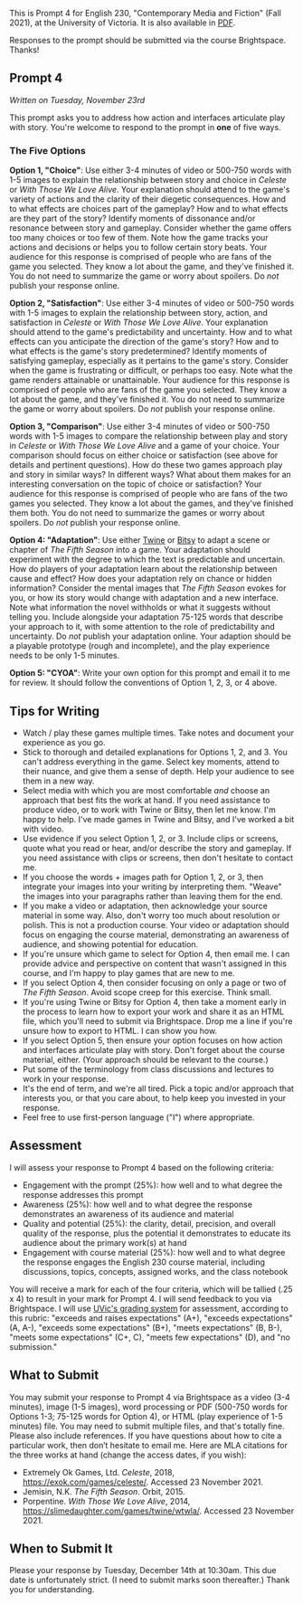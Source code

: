 This is Prompt 4 for English 230, "Contemporary Media and Fiction" (Fall 2021), at the University of Victoria. It is also available in [PDF](prompt4.pdf). 

Responses to the prompt should be submitted via the course Brightspace. Thanks! 

## Prompt 4

*Written on Tuesday, November 23rd*

This prompt asks you to address how action and interfaces articulate play with story. You're welcome to respond to the prompt in **one** of five ways. 

### The Five Options 

**Option 1, "Choice"**: Use either 3-4 minutes of video or 500-750 words with 1-5 images to explain the relationship between story and choice in *Celeste* or *With Those We Love Alive*. Your explanation should attend to the game's variety of actions and the clarity of their diegetic consequences. How and to what effects are choices part of the gameplay? How and to what effects are they part of the story? Identify moments of dissonance and/or resonance between story and gameplay. Consider whether the game offers too many choices or too few of them. Note how the game tracks your actions and decisions or helps you to follow certain story beats. Your audience for this response is comprised of people who are fans of the game you selected. They know a lot about the game, and they've finished it. You do not need to summarize the game or worry about spoilers. Do *not* publish your response online. 

**Option 2, "Satisfaction"**: Use either 3-4 minutes of video or 500-750 words with 1-5 images to explain the relationship between story, action, and satisfaction in *Celeste* or *With Those We Love Alive*. Your explanation should attend to the game's predictability and uncertainty. How and to what effects can you anticipate the direction of the game's story? How and to what effects is the game's story predetermined? Identify moments of satisfying gameplay, especially as it pertains to the game's story. Consider when the game is frustrating or difficult, or perhaps too easy. Note what the game renders attainable or unattainable. Your audience for this response is comprised of people who are fans of the game you selected. They know a lot about the game, and they've finished it. You do not need to summarize the game or worry about spoilers. Do *not* publish your response online.

**Option 3, "Comparison"**: Use either 3-4 minutes of video or 500-750 words with 1-5 images to compare the relationship between play and story in *Celeste* or *With Those We Love Alive* and a game of your choice. Your comparison should focus on either choice or satisfaction (see above for details and pertinent questions). How do these two games approach play and story in similar ways? In different ways? What about them makes for an interesting conversation on the topic of choice or satisfaction? Your audience for this response is comprised of people who are fans of the two games you selected. They know a lot about the games, and they've finished them both. You do not need to summarize the games or worry about spoilers. Do *not* publish your response online.

**Option 4: "Adaptation"**: Use either [Twine](https://twinery.org/) or [Bitsy](https://ledoux.itch.io/bitsy) to adapt a scene or chapter of *The Fifth Season* into a game. Your adaptation should experiment with the degree to which the text is predictable and uncertain. How do players of your adaptation learn about the relationship between cause and effect? How does your adaptation rely on chance or hidden information? Consider the mental images that *The Fifth Season* evokes for you, or how its story would change with adaptation and a new interface. Note what information the novel withholds or what it suggests without telling you. Include alongside your adaptation 75-125 words that describe your approach to it, with some attention to the role of predictability and uncertainty. Do *not* publish your adaptation online. Your adaption should be a playable prototype (rough and incomplete), and the play experience needs to be only 1-5 minutes. 

**Option 5: "CYOA"**: Write your own option for this prompt and email it to me for review. It should follow the conventions of Option 1, 2, 3, or 4 above.  

## Tips for Writing 
 
* Watch / play these games multiple times. Take notes and document your experience as you go. 
* Stick to thorough and detailed explanations for Options 1, 2, and 3. You can't address everything in the game. Select key moments, attend to their nuance, and give them a sense of depth. Help your audience to see them in a new way.  
* Select media with which you are most comfortable *and* choose an approach that best fits the work at hand. If you need assistance to produce video, or to work with Twine or Bitsy, then let me know. I'm happy to help. I've made games in Twine and Bitsy, and I've worked a bit with video. 
* Use evidence if you select Option 1, 2, or 3. Include clips or screens, quote what you read or hear, and/or describe the story and gameplay. If you need assistance with clips or screens, then don't hesitate to contact me. 
* If you choose the words + images path for Option 1, 2, or 3, then integrate your images into your writing by interpreting them. "Weave" the images into your paragraphs rather than leaving them for the end.  
* If you make a video or adaptation, then acknowledge your source material in some way. Also, don't worry too much about resolution or polish. This is not a production course. Your video or adaptation should focus on engaging the course material, demonstrating an awareness of audience, and showing potential for education. 
* If you're unsure which game to select for Option 4, then email me. I can provide advice and perspective on content that wasn't assigned in this course, and I'm happy to play games that are new to me. 
* If you select Option 4, then consider focusing on only a page or two of *The Fifth Season*. Avoid scope creep for this exercise. Think small. 
* If you're using Twine or Bitsy for Option 4, then take a moment early in the process to learn how to export your work and share it as an HTML file, which you'll need to submit via Brightspace. Drop me a line if you're unsure how to export to HTML. I can show you how. 
* If you select Option 5, then ensure your option focuses on how action and interfaces articulate play with story. Don't forget about the course material, either. (Your approach should be relevant to the course.)
* Put some of the terminology from class discussions and lectures to work in your response. 
* It's the end of term, and we're all tired. Pick a topic and/or approach that interests you, or that you care about, to help keep you invested in your response. 
* Feel free to use first-person language ("I") where appropriate. 

## Assessment 

I will assess your response to Prompt 4 based on the following criteria: 

* Engagement with the prompt (25%): how well and to what degree the response addresses this prompt 
* Awareness (25%): how well and to what degree the response demonstrates an awareness of its audience and material 
* Quality and potential (25%): the clarity, detail, precision, and overall quality of the response, plus the potential it demonstrates to educate its audience about the primary work(s) at hand 
* Engagement with course material (25%): how well and to what degree the response engages the English 230 course material, including discussions, topics, concepts, assigned works, and the class notebook 

You will receive a mark for each of the four criteria, which will be tallied (.25 x 4) to result in your mark for Prompt 4. I will send feedback to you via Brightspace. I will use [UVic's grading system](https://www.uvic.ca/calendar/undergrad/index.php#/policy/S1AAgoGuV?bc=true&bcCurrent=14%20-%20Grading&bcGroup=Undergraduate%20Academic%20Regulations&bcItemType=policies) for assessment, according to this rubric: "exceeds and raises expectations" (A+), "exceeds expectations" (A, A-), "exceeds some expectations" (B+), "meets expectations" (B, B-), "meets some expectations" (C+, C), "meets few expectations" (D), and "no submission." 

## What to Submit 

You may submit your response to Prompt 4 via Brightspace as a video (3-4 minutes), image (1-5 images), word processing or PDF (500-750 words for Options 1-3; 75-125 words for Option 4), or HTML (play experience of 1-5 minutes) file. You may need to submit multiple files, and that's totally fine. Please also include references. If you have questions about how to cite a particular work, then don’t hesitate to email me. Here are MLA citations for the three works at hand (change the access dates, if you wish):

* Extremely Ok Games, Ltd. *Celeste*, 2018, https://exok.com/games/celeste/. Accessed 23 November 2021. 
* Jemisin, N.K. *The Fifth Season*. Orbit, 2015. 
* Porpentine. *With Those We Love Alive*, 2014, https://slimedaughter.com/games/twine/wtwla/. Accessed 23 November 2021.

## When to Submit It 

Please your response by Tuesday, December 14th at 10:30am. This due date is unfortunately strict. (I need to submit marks soon thereafter.) Thank you for understanding. 
